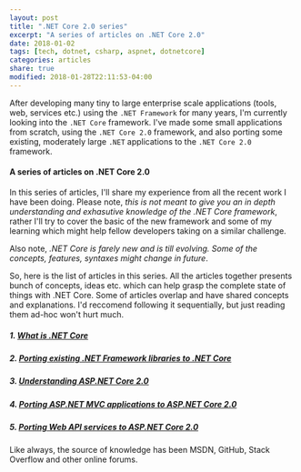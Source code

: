 ```yaml
---
layout: post
title: ".NET Core 2.0 series"
excerpt: "A series of articles on .NET Core 2.0"
date: 2018-01-02
tags: [tech, dotnet, csharp, aspnet, dotnetcore]
categories: articles
share: true
modified: 2018-01-28T22:11:53-04:00
---
```


After developing many tiny to large enterprise scale applications (tools, web, services etc.) using the `.NET Framework` for many years, I'm currently looking into the `.NET Core` framework. I've made some small applications from scratch, using the `.NET Core 2.0` framework, and also porting some existing, moderately large `.NET` applications to the `.NET Core 2.0` framework.

#### A series of articles on .NET Core 2.0

In this series of articles, I'll share my experience from all the recent work I have been doing. Please note, _this is not meant to give you an in depth understanding and exhasutive knowledge of the .NET Core framework_, rather I'll try to cover the basic of the new framework and some of my learning which might help fellow developers taking on a similar challenge.

Also note, _.NET Core is farely new and is till evolving. Some of the concepts, features, syntaxes might change in future_. 

So, here is the list of articles in this series. All the articles together presents bunch of concepts, ideas etc. which can help grasp the complete state of things with .NET Core. Some of articles overlap and have shared concepts and explanations. I'd reccomend following it sequentially, but just reading them ad-hoc won't hurt much. 

##### 1. [What is .NET Core](/articles/what-is-new-in-dotnet-core/)

##### 2. [Porting existing .NET Framework libraries to .NET Core](/articles/porting-existing-libraries-to-dotnet-core/)

##### 3. [Understanding ASP.NET Core 2.0](/articles/understanding-aspnet-core-2/)

##### 4. [Porting ASP.NET MVC applications to ASP.NET Core 2.0](/articles/porting-aspnet-apps-to-aspnet-core-2.0/)

##### 5. [Porting Web API services to ASP.NET Core 2.0](/articles/porting-existing-webapi-to-aspnet-core-2.0/)

Like always, the source of knowledge has been MSDN, GitHub, Stack Overflow and other online forums.